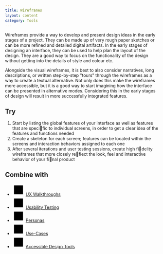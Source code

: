```yaml
---
title: Wireframes
layout: content
category: Tools
---
```


Wireframes provide a way to develop and present design ideas in the early stages of a project. They can be made up of very rough paper sketches or can be more refined and detailed digital artifacts. In the early stages of designing an interface, they can be used to help plan the layout of the design. They are a good way to focus on the functionality of the design without getting into the details of style and colour etc.

Alongside the visual wireframes, it is best to also consider narratives, long descriptions, or written step-by-step "tours" through the wireframes as a way to create a textual alternative. Not only does this make the wireframes more accessible, but it is a good way to start imagining how the interface can be presented in alternative modes. Considering this in the early stages of design will result in more successfully integrated features.

## Try

1. Start by listing the global features of your interface as well as features that are specific to individual screens, in order to get a clear idea of the features and functions needed
2. Create a skeleton for each screen; features can be located within the screens and interaction behaviors assigned to each one
3. After several iterations and user testing sessions, create high fidelity wireframes that more closely reflect the look, feel and interactive behavior of your final product

## Combine with

* ![Red square](/images/icon-square.svg) [UX Walkthroughs](/tools/UXWalkthroughs.html)
* ![Red square](/images/icon-square.svg) [Usability Testing](/tools/UsabilityTesting.html)
* ![Red square](/images/icon-square.svg) [Personas](/tools/Personas.html)
* ![Red square](/images/icon-square.svg) [Use-Cases](/tools/UseCases.html)
* ![Red square](/images/icon-square.svg) [Accessible Design Tools](/tools/AccessibleDesignTools.html)
